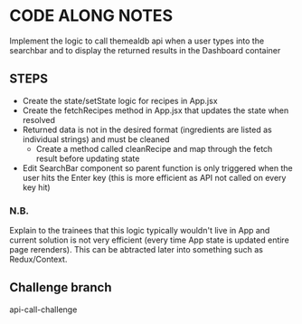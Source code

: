 # CODE ALONG NOTES

Implement the logic to call themealdb api when a user types into the searchbar and to display the returned results in the Dashboard container

## STEPS

- Create the state/setState logic for recipes in App.jsx
- Create the fetchRecipes method in App.jsx that updates the state when resolved
- Returned data is not in the desired format (ingredients are listed as individual strings) and must be cleaned
  - Create a method called cleanRecipe and map through the fetch result before updating state
- Edit SearchBar component so parent function is only triggered when the user hits the Enter key (this is more efficient as API not called on every key hit)

### N.B.

Explain to the trainees that this logic typically wouldn't live in App and current solution is not very efficient (every time App state is updated entire page rerenders). This can be abtracted later into something such as Redux/Context.

## Challenge branch

api-call-challenge
